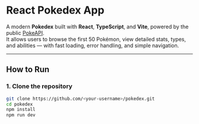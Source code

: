#  React Pokedex App

A modern **Pokedex** built with **React**, **TypeScript**, and **Vite**, powered by the public [PokeAPI](https://pokeapi.co/).  
It allows users to browse the first 50 Pokémon, view detailed stats, types, and abilities — with fast loading, error handling, and simple navigation.

---

##  How to Run

### 1. Clone the repository
```bash
git clone https://github.com/<your-username>/pokedex.git
cd pokedex
npm install
npm run dev
